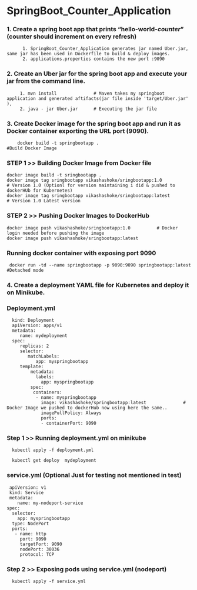 ﻿# SpringBoot_Counter_Application
 
 
 ### 1.	Create a spring boot app that prints “hello-world-$counter” ($counter should increment on every refresh)
 
          1. SpringBoot_Counter_Application generates jar named Uber.jar, same jar has been used in Dockerfile to build & deploy images. 
          2. applications.properties contains the new port :9090 

 
 ### 2. Create an Uber jar for the spring boot app and execute your jar from the command line.
 
         1. mvn install              # Maven takes my springboot application and generated aftifacts(jar file inside 'target/Uber.jar' ), 
         2. java - jar Uber.jar      # Executing the jar file
 
 
 ### 3.	Create Docker image for the spring boot app and run it as Docker container exporting the URL port (9090).
 
 
        docker build -t springbootapp .                                           #Build Docker Image 
        
### STEP 1 >> Building Docker Image from Docker file
    
    docker image build -t sringbootapp .
    docker image tag sringbootapp vikashashoke/sringbootapp:1.0             # Version 1.0 (Optionl for version maintaining i did & pushed to dockerHUb for Kubernetes)
    docker image tag sringbootapp vikashashoke/sringbootapp:latest          # Version 1.0 Latest version
    
    
### STEP 2 >> Pushing Docker Images to DockerHub

    docker image push vikashashoke/sringbootapp:1.0          # Docker login needed before pushing the image
    docker image push vikashashoke/sringbootapp:latest   



### Running docker container with exposing port 9090

     docker run -td --name springbootapp -p 9090:9090 springbootapp:latest    #Detached mode
        
      
        
### 4.	Create a deployment YAML file for Kubernetes and deploy it on Minikube.


### Deployment.yml
   
      kind: Deployment
      apiVersion: apps/v1
      metadata:
         name: mydeployment
      spec:
         replicas: 2
         selector:     
            matchLabels:
               app: myspringbootapp
         template:
             metadata:
               labels:
                 app: myspringbootapp
             spec:
              containers:
               - name: myspringbootapp
                 image: vikashashoke/springbootapp:latest              # Docker Image we pushed to dockerHub now using here the same..
                 imagePullPolicy: Always
                 ports:
                 - containerPort: 9090
                 
### Step 1 >> Running deployment.yml on minikube
   
      kubectl apply -f deployment.yml
      
      kubectl get deploy  mydeployment      
      
### service.yml  (Optional Just for testing not mentioned in test)

     apiVersion: v1
     kind: Service
     metadata:
        name: my-nodeport-service
    spec:
      selector:
        app: myspringbootapp
      type: NodePort
      ports:
       - name: http
         port: 9090
         targetPort: 9090
         nodePort: 30036
         protocol: TCP

### Step 2 >> Exposing pods using service.yml (nodeport)


      kubectl apply -f service.yml
     
             
             
 

